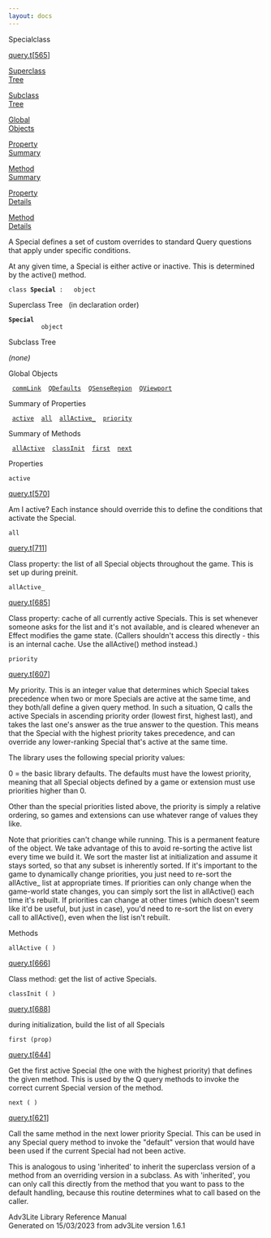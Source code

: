 ```yaml
---
layout: docs
---
```

<span class="title">Special</span><span class="type">class</span>

[query.t](../file/query.t.html)\[[565](../source/query.t.html#565)\]

[Superclass  
Tree](#_SuperClassTree_)

[Subclass  
Tree](#_SubClassTree_)

[Global  
Objects](#_ObjectSummary_)

[Property  
Summary](#_PropSummary_)

[Method  
Summary](#_MethodSummary_)

[Property  
Details](#_Properties_)

[Method  
Details](#_Methods_)

<div class="fdesc">

A Special defines a set of custom overrides to standard Query questions
that apply under specific conditions.

At any given time, a Special is either active or inactive. This is
determined by the active() method.

`class `**`Special`**` :   object`

</div>

<span id="_SuperClassTree_"></span>

<div class="mjhd">

<span class="hdln">Superclass Tree</span>   (in declaration order)

</div>

**`Special`**  
`         object`  
<span id="_SubClassTree_"></span>

<div class="mjhd">

<span class="hdln">Subclass Tree</span>  

</div>

*(none)* <span id="_ObjectSummary_"></span>

<div class="mjhd">

<span class="hdln">Global Objects</span>  

</div>

` `[`commLink`](../object/commLink.html)`  `[`QDefaults`](../object/QDefaults.html)`  `[`QSenseRegion`](../object/QSenseRegion.html)`  `[`QViewport`](../object/QViewport.html)`  `
<span id="_PropSummary_"></span>

<div class="mjhd">

<span class="hdln">Summary of Properties</span>  

</div>

` `[`active`](#active)`  `[`all`](#all)`  `[`allActive_`](#allActive_)`  `[`priority`](#priority)`  `

<span id="_MethodSummary_"></span>

<div class="mjhd">

<span class="hdln">Summary of Methods</span>  

</div>

` `[`allActive`](#allActive)`  `[`classInit`](#classInit)`  `[`first`](#first)`  `[`next`](#next)`  `

<span id="_Properties_"></span>

<div class="mjhd">

<span class="hdln">Properties</span>  

</div>

<span id="active"></span>

`active`

[query.t](../file/query.t.html)\[[570](../source/query.t.html#570)\]

<div class="desc">

Am I active? Each instance should override this to define the conditions
that activate the Special.

</div>

<span id="all"></span>

`all`

[query.t](../file/query.t.html)\[[711](../source/query.t.html#711)\]

<div class="desc">

Class property: the list of all Special objects throughout the game.
This is set up during preinit.

</div>

<span id="allActive_"></span>

`allActive_`

[query.t](../file/query.t.html)\[[685](../source/query.t.html#685)\]

<div class="desc">

Class property: cache of all currently active Specials. This is set
whenever someone asks for the list and it's not available, and is
cleared whenever an Effect modifies the game state. (Callers shouldn't
access this directly - this is an internal cache. Use the allActive()
method instead.)

</div>

<span id="priority"></span>

`priority`

[query.t](../file/query.t.html)\[[607](../source/query.t.html#607)\]

<div class="desc">

My priority. This is an integer value that determines which Special
takes precedence when two or more Specials are active at the same time,
and they both/all define a given query method. In such a situation, Q
calls the active Specials in ascending priority order (lowest first,
highest last), and takes the last one's answer as the true answer to the
question. This means that the Special with the highest priority takes
precedence, and can override any lower-ranking Special that's active at
the same time.

The library uses the following special priority values:

0 = the basic library defaults. The defaults must have the lowest
priority, meaning that all Special objects defined by a game or
extension must use priorities higher than 0.

Other than the special priorities listed above, the priority is simply a
relative ordering, so games and extensions can use whatever range of
values they like.

Note that priorities can't change while running. This is a permanent
feature of the object. We take advantage of this to avoid re-sorting the
active list every time we build it. We sort the master list at
initialization and assume it stays sorted, so that any subset is
inherently sorted. If it's important to the game to dynamically change
priorities, you just need to re-sort the allActive\_ list at appropriate
times. If priorities can only change when the game-world state changes,
you can simply sort the list in allActive() each time it's rebuilt. If
priorities can change at other times (which doesn't seem like it'd be
useful, but just in case), you'd need to re-sort the list on every call
to allActive(), even when the list isn't rebuilt.

</div>

<span id="_Methods_"></span>

<div class="mjhd">

<span class="hdln">Methods</span>  

</div>

<span id="allActive"></span>

`allActive ( )`

[query.t](../file/query.t.html)\[[666](../source/query.t.html#666)\]

<div class="desc">

Class method: get the list of active Specials.

</div>

<span id="classInit"></span>

`classInit ( )`

[query.t](../file/query.t.html)\[[688](../source/query.t.html#688)\]

<div class="desc">

during initialization, build the list of all Specials

</div>

<span id="first"></span>

`first (prop)`

[query.t](../file/query.t.html)\[[644](../source/query.t.html#644)\]

<div class="desc">

Get the first active Special (the one with the highest priority) that
defines the given method. This is used by the Q query methods to invoke
the correct current Special version of the method.

</div>

<span id="next"></span>

`next ( )`

[query.t](../file/query.t.html)\[[621](../source/query.t.html#621)\]

<div class="desc">

Call the same method in the next lower priority Special. This can be
used in any Special query method to invoke the "default" version that
would have been used if the current Special had not been active.

This is analogous to using 'inherited' to inherit the superclass version
of a method from an overriding version in a subclass. As with
'inherited', you can only call this directly from the method that you
want to pass to the default handling, because this routine determines
what to call based on the caller.

</div>

<div class="ftr">

Adv3Lite Library Reference Manual  
Generated on 15/03/2023 from adv3Lite version 1.6.1

</div>
